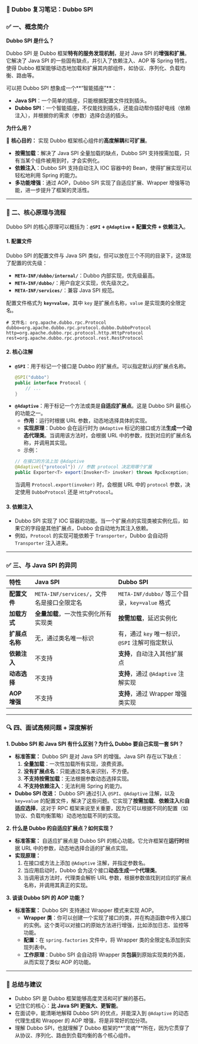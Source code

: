 ### 📘 Dubbo 复习笔记：Dubbo SPI

### ✅ 一、概念简介

**Dubbo SPI 是什么？**

Dubbo SPI 是 Dubbo 框架**特有的服务发现机制**，是对 Java SPI 的**增强和扩展**。它解决了 Java SPI 的一些固有缺点，并引入了依赖注入、AOP 等 Spring 特性，使得 Dubbo 框架能够动态地加载和扩展其内部组件，如协议、序列化、负载均衡、路由等。

可以把 Dubbo SPI 想象成一个\*\*“智能插座”\*\*：

  - **Java SPI**：一个简单的插座，只能根据配置文件找到插头。
  - **Dubbo SPI**：一个智能插座，不仅能找到插头，还能自动帮你插好电线（依赖注入），并根据你的需求（参数）选择合适的插头。

**为什么用？**

🎯 **核心目的：** 实现 Dubbo 框架核心组件的**高度解耦**和**可扩展**。

  * **按需加载**：解决了 Java SPI 全量加载的缺点，Dubbo SPI 支持按需加载，只有当某个组件被用到时，才会实例化。
  * **依赖注入**：Dubbo SPI 支持自动注入 IOC 容器中的 Bean，使得扩展实现可以轻松地利用 Spring 的能力。
  * **多功能增强**：通过 AOP，Dubbo SPI 实现了自适应扩展、Wrapper 增强等功能，进一步提升了框架的灵活性。

-----

### 🔹 二、核心原理与流程

Dubbo SPI 的核心原理可以概括为：**`@SPI` + `@Adaptive` + 配置文件 + 依赖注入**。

#### 1\. 配置文件

Dubbo SPI 的配置文件与 Java SPI 类似，但可以放在三个不同的目录下，这体现了配置的优先级：

  * **`META-INF/dubbo/internal/`**：Dubbo 内部实现，优先级最高。
  * **`META-INF/dubbo/`**：用户自定义实现，优先级次之。
  * **`META-INF/services/`**：兼容 Java SPI 规范。

配置文件格式为 **`key=value`**，其中 `key` 是扩展点名称，`value` 是实现类的全限定名。

```properties
# 文件名: org.apache.dubbo.rpc.Protocol
dubbo=org.apache.dubbo.rpc.protocol.dubbo.DubboProtocol
http=org.apache.dubbo.rpc.protocol.http.HttpProtocol
rest=org.apache.dubbo.rpc.protocol.rest.RestProtocol
```

#### 2\. 核心注解

  * **`@SPI`**：用于标记一个接口是 Dubbo 的扩展点。可以指定默认的扩展点名称。
    ```java
    @SPI("dubbo")
    public interface Protocol {
        // ...
    }
    ```
  * **`@Adaptive`**：用于标记一个方法或类是**自适应扩展点**。这是 Dubbo SPI 最核心的功能之一。
      * **作用**：运行时根据 URL 参数，动态地选择具体的实现。
      * **实现原理**：Dubbo 会在运行时为 `@Adaptive` 标记的接口或方法**生成一个动态代理类**。当调用该方法时，会根据 URL 中的参数，找到对应的扩展点名称，并调用其实现。
      * 示例：
    <!-- end list -->
    ```java
    // 在接口的方法上加 @Adaptive
    @Adaptive({"protocol"}) // 参数 protocol 决定用哪个扩展
    public Exporter<T> export(Invoker<T> invoker) throws RpcException;
    ```
    当调用 `Protocol.export(invoker)` 时，会根据 URL 中的 `protocol` 参数，决定使用 `DubboProtocol` 还是 `HttpProtocol`。

#### 3\. 依赖注入

  * Dubbo SPI 实现了 IOC 容器的功能。当一个扩展点的实现类被实例化后，如果它的字段是其他扩展点，Dubbo 会自动地为其注入依赖。
  * 例如，`Protocol` 的实现可能依赖于 `Transporter`，Dubbo 会自动将 `Transporter` 注入进来。

-----

### ✅ 三、与 Java SPI 的异同

| 特性 | **Java SPI** | **Dubbo SPI** |
| :--- | :--- | :--- |
| **配置文件** | `META-INF/services/`，文件名是接口全限定名 | `META-INF/dubbo/` 等三个目录，`key=value` 格式 |
| **加载方式** | **全量加载**，一次性实例化所有实现类 | **按需加载**，延迟实例化 |
| **扩展点名称** | 无，通过类名唯一标识 | 有，通过 `key` 唯一标识，`@SPI` 注解可指定默认 |
| **依赖注入** | 不支持 | **支持**，自动注入其他扩展点 |
| **动态选择** | 不支持 | **支持**，通过 `@Adaptive` 注解实现 |
| **AOP 增强** | 不支持 | **支持**，通过 Wrapper 增强类实现 |

-----

### 🔍 四、面试高频问题 + 深度解析

**1. Dubbo SPI 和 Java SPI 有什么区别？为什么 Dubbo 要自己实现一套 SPI？**

  * **标准答案：** Dubbo SPI 是对 Java SPI 的增强。Java SPI 存在以下缺点：
    1.  **全量加载**：一次性加载所有实现，浪费资源。
    2.  **没有扩展点名**：只能通过类名来识别，不方便。
    3.  **不支持按需加载**：无法根据参数动态选择实现。
    4.  **不支持依赖注入**：无法利用 Spring 的能力。
  * **Dubbo SPI 改进：** Dubbo SPI 通过引入 `@SPI`、`@Adaptive` 注解，以及 `key=value` 的配置文件，解决了这些问题。它实现了**按需加载**、**依赖注入**和**自适应选择**，这对于 RPC 框架来说至关重要，因为它可以根据不同的配置（如协议、负载均衡策略）动态地加载不同的实现。

**2. 什么是 Dubbo 的自适应扩展点？如何实现？**

  * **标准答案：** 自适应扩展点是 Dubbo SPI 的核心功能。它允许框架在**运行时**根据 URL 中的参数，动态地选择合适的扩展点实现。
  * **实现原理：**
    1.  在接口或方法上添加 `@Adaptive` 注解，并指定参数名。
    2.  当应用启动时，Dubbo 会为这个接口**动态生成一个代理类**。
    3.  当调用该方法时，代理类会解析 URL 参数，根据参数值找到对应的扩展点名称，并调用其真正的实现。

**3. 谈谈 Dubbo SPI 的 AOP 功能？**

  * **标准答案：** Dubbo SPI 支持通过 Wrapper 模式来实现 AOP。
      * **Wrapper 类**：你可以创建一个实现了接口的类，并在构造函数中传入接口的实例。这个类可以对接口的原始方法进行增强，比如添加日志、监控等功能。
      * **配置**：在 `spring.factories` 文件中，将 Wrapper 类的全限定名添加到实现列表中。
      * **工作原理**：Dubbo SPI 会自动将 Wrapper 类**包装**到原始实现类的外面，从而实现了类似 AOP 的功能。

-----

### 🎁 总结与建议

  * Dubbo SPI 是 Dubbo 框架能够高度灵活和可扩展的基石。
  * 记住它的核心：**比 Java SPI 更强大、更智能**。
  * 在面试中，能清晰地解释 Dubbo SPI 的优点，并能深入到 `@Adaptive` 的动态代理生成和 Wrapper 的 AOP 增强，将是非常好的加分项。
  * 理解 Dubbo SPI，也就理解了 Dubbo 框架的\*\*“灵魂”\*\*所在，因为它贯穿了从协议、序列化、路由到负载均衡的各个核心组件。